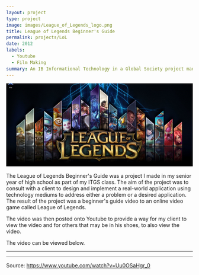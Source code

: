```yaml
---
layout: project
type: project
image: images/League_of_Legends_logo.png
title: League of Legends Beginner's Guide
permalink: projects/LoL
date: 2012
labels:
  - Youtube
  - Film Making
summary: An IB Informational Technology in a Global Society project made in 2012.
---
```


<img class="ui image" src="../images/LoL-Banner-2.png">

The League of Legends Beginner's Guide was a project I made in my senior year of high school as part of my ITGS class. The aim of the project was to consult with a client to design and implement a real-world application using technology mediums to address either a problem or a desired application. The result of the project was a beginner's guide video to an online video game called League of Legends.

The video was then posted onto Youtube to provide a way for my client to view the video and for others that may be in his shoes, to also view the video.

The video can be viewed below.
<hr>

<div class="ui embed" data-source="youtube" data-id="Uu0OSaHgr_0" >
</div>

<hr>

Source: https://www.youtube.com/watch?v=Uu0OSaHgr_0

